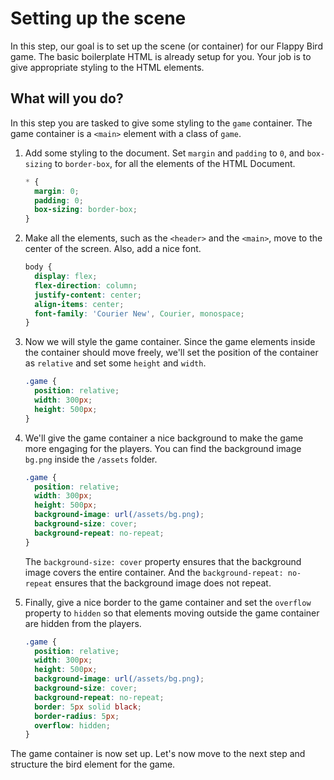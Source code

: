 # Setting up the scene

In this step, our goal is to set up the scene (or container) for our Flappy Bird game. The basic boilerplate HTML is already setup for you. Your job is to give appropriate styling to the HTML elements.

## What will you do?

In this step you are tasked to give some styling to the `game` container. The game container is a `<main>` element with a class of `game`.

1. Add some styling to the document. Set `margin` and `padding` to `0`, and `box-sizing` to `border-box`, for all the elements of the HTML Document.

   ```css
   * {
     margin: 0;
     padding: 0;
     box-sizing: border-box;
   }
   ```

2. Make all the elements, such as the `<header>` and the `<main>`, move to the center of the screen. Also, add a nice font.

   ```css
   body {
     display: flex;
     flex-direction: column;
     justify-content: center;
     align-items: center;
     font-family: 'Courier New', Courier, monospace;
   }
   ```

3. Now we will style the game container. Since the game elements inside the container should move freely, we'll set the position of the container as `relative` and set some `height` and `width`.

   ```css
   .game {
     position: relative;
     width: 300px;
     height: 500px;
   }
   ```

4. We'll give the game container a nice background to make the game more engaging for the players. You can find the background image `bg.png` inside the `/assets` folder.

   ```css
   .game {
     position: relative;
     width: 300px;
     height: 500px;
     background-image: url(/assets/bg.png);
     background-size: cover;
     background-repeat: no-repeat;
   }
   ```

   The `background-size: cover` property ensures that the background image covers the entire container. And the `background-repeat: no-repeat` ensures that the background image does not repeat.

5. Finally, give a nice border to the game container and set the `overflow` property to `hidden` so that elements moving outside the game container are hidden from the players.

   ```css
   .game {
     position: relative;
     width: 300px;
     height: 500px;
     background-image: url(/assets/bg.png);
     background-size: cover;
     background-repeat: no-repeat;
     border: 5px solid black;
     border-radius: 5px;
     overflow: hidden;
   }
   ```

The game container is now set up. Let's now move to the next step and structure the bird element for the game.
